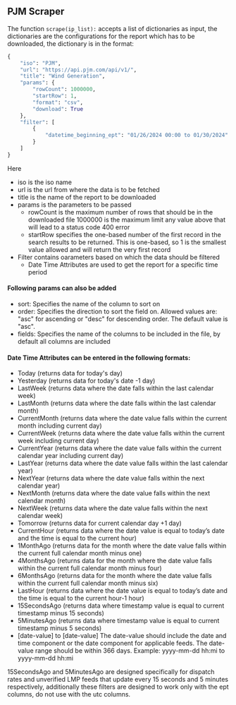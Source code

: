

## PJM Scraper


The function ```scrape(ip_list):``` accepts a list of dictionaries as input, the dictionaries are the configurations for the report which has to be downloaded, the dictionary is in the format:

```python
{
    "iso": "PJM",
    "url": "https://api.pjm.com/api/v1/",
    "title": "Wind Generation",
    "params": {
        "rowCount": 1000000,
        "startRow": 1,
        "format": "csv",
        "download": True
    },
    "filter": [
        {
            "datetime_beginning_ept": "01/26/2024 00:00 to 01/30/2024"
        }
    ]
}
```
Here 
* iso is the iso name
* url is the url from where the data is to be fetched
* title is the name of the report to be downloaded
* params is the parameters to be passed
    * rowCount is the maximum number of rows that should be in the downloaded file 1000000 is the maximum limit any value above that will lead to a status code 400 error
    * startRow specifies the one-based number of the first record in the search results to be returned. This is one-based, so 1 is the smallest value allowed and will return the very first record
* Filter contains oarameters based on which the data should be filtered
    * Date Time Attributes are used to get the report for a specific time period

#### Following params can also be added
* sort: Specifies the name of the column to sort on
* order: Specifies the direction to sort the field on. Allowed values are: "asc" for ascending or "desc" for
descending order. The default value is "asc".
* fields: Specifies the name of the columns to be included in the file, by default all columns are included


#### Date Time Attributes can be entered in the following formats:
* Today (returns data for today's day) 
* Yesterday (returns data for today's date -1 day)
* LastWeek (returns data where the date falls within the last calendar week)
* LastMonth (returns data where the date falls within the last calendar month)
* CurrentMonth (returns data where the date value falls within the current month including current day)
* CurrentWeek (returns data where the date value falls within the current week including current day)
* CurrentYear (returns data where the date value falls within the current calendar year including current day)
* LastYear (returns data where the date value falls within the last calendar year)
* NextYear (returns data where the date value falls within the next calendar year)
* NextMonth (returns data where the date value falls within the next calendar month)
* NextWeek (returns data where the date value falls within the next calendar week)
* Tomorrow (returns data for current calendar day +1 day) 
* CurrentHour (returns data where the date value is equal to today’s date and the time is equal to the current hour)
* 1MonthAgo (returns data for the month where the date value falls within the current full calendar month minus one)
* 4MonthsAgo (returns data for the month where the date value falls within the current full calendar month minus four)
* 6MonthsAgo (returns data for the month where the date value falls within the current full calendar month minus six)
* LastHour (returns data where the date value is equal to today’s date and the time is equal to the current hour-1 hour)
* 15SecondsAgo (returns data where timestamp value is equal to current timestamp minus 15 seconds)
* 5MinutesAgo (returns data where timestamp value is equal to current timestamp minus 5 seconds)
* [date-value] to [date-value] The date-value should include the date and time component or the date component for applicable feeds. The date-value range should be within 366 days. Example: yyyy-mm-dd hh:mi to yyyy-mm-dd hh:mi

15SecondsAgo and 5MinutesAgo are designed specifically for dispatch rates and unverified LMP feeds
that update every 15 seconds and 5 minutes respectively, additionally these filters are designed to work
only with the ept columns, do not use with the utc columns.